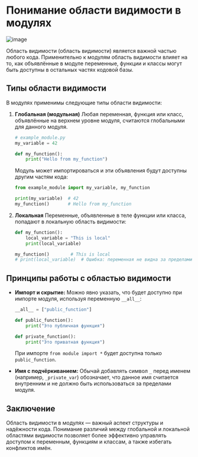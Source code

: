 # Понимание области видимости в модулях
![image](https://github.com/user-attachments/assets/b3552914-6f08-4b03-87bb-cca56bce4bc9)


Область видимости (область видимости) является важной частью любого кода. Применительно к модулям область видимости влияет на то, как объявлённые в модуле переменные, функции и классы могут быть доступны в остальных частях кодовой базы.

## Типы области видимости

В модулях применимы следующие типы области видимости:

1. **Глобальная (модульная)**
   Любая переменная, функция или класс, объявлённые на верхнем уровне модуля, считаются глобальными для данного модуля.

   ```python
   # example_module.py
   my_variable = 42

   def my_function():
       print("Hello from my_function")
   ```

   Модуль может импортироваться и эти объявления будут доступны другим частям кода:

   ```python
   from example_module import my_variable, my_function

   print(my_variable)  # 42
   my_function()       # Hello from my_function
   ```

2. **Локальная**
   Переменные, объявленные в теле функции или класса, попадают в локальную область видимости:

   ```python
   def my_function():
       local_variable = "This is local"
       print(local_variable)

   my_function()        # This is local
   # print(local_variable)  # Ошибка: переменная не видна за пределами функции
   ```

## Принципы работы с областью видимости

- **Импорт и скрытие:** Можно явно указать, что будет доступно при импорте модуля, используя переменную `__all__`:
  
  ```python
  __all__ = ["public_function"]

  def public_function():
      print("Это публичная функция")

  def private_function():
      print("Это приватная функция")
  ```

  При импорте `from module import *` будет доступна только `public_function`.

- **Имя с подчёркиванием:** Обычай добавлять символ `_` перед именем (например, `_private_var`) обозначает, что данное имя считается внутренним и не должно быть использоваться за пределами модуля.

## Заключение

Область видимости в модулях — важный аспект структуры и надёжности кода. Понимание различий между глобальной и локальной областями видимости позволяет более эффективно управлять доступом к переменным, функциям и классам, а также избегать конфликтов имён.

